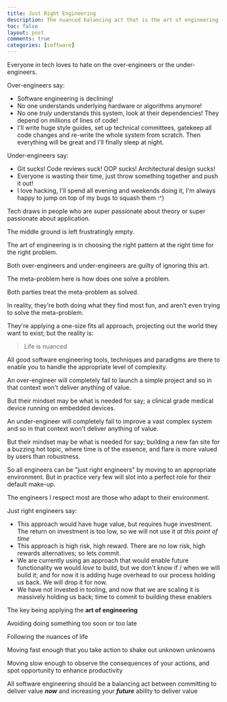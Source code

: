 ```yaml
---
title: Just Right Engineering
description: The nuanced balancing act that is the art of engineering
toc: false
layout: post
comments: true
categories: [software]
---
```


Everyone in tech loves to hate on the over-engineers or the under-engineers.

Over-engineers say:

- Software engineering is declining!
- No one understands underlying hardware or algorithms anymore!
- No one *truly* understands this system, look at their dependencies! They depend on millions of lines of code!
- I'll write huge style guides, set up technical committees,
  gatekeep all code changes and re-write the whole system from scratch.
  Then everything will be great and I'll finally sleep at night.

Under-engineers say:

- Git sucks! Code reviews suck! OOP sucks! Architectural design sucks!
- Everyone is wasting their time, just throw something together and push it out!
- I love hacking, I'll spend all evening and weekends doing it, I'm always happy to jump on top of my bugs to squash
  them :^)

Tech draws in people who are super passionate about theory or super passionate about application.

The middle ground is left frustratingly empty.

The art of engineering is in choosing the right pattern at the right time for the right problem.

Both over-engineers and under-engineers are guilty of ignoring this art.

The meta-problem here is how does one solve a problem.

Both parties treat the meta-problem as solved.

In reality, they're both doing what they find most fun, and aren't even trying to solve the meta-problem.

They're applying a one-size fits all approach, projecting out the world they want to exist; but the reality is:

> Life is nuanced

All good software engineering tools, techniques and paradigms are there to enable you to handle the appropriate level of
complexity.

An over-engineer will completely fail to launch a simple project and so in that context won't deliver anything of value.

But their mindset may be what is needed for say; a clinical grade medical device running on embedded devices.

An under-engineer will completely fail to improve a vast complex system and so in that context won't deliver anything of
value.

But their mindset may be what is needed for say; building a new fan site for a buzzing hot topic, where time is of
the essence, and flare is more valued by users than robustness.

So all engineers can be "just right engineers" by moving to an appropriate environment.
But in practice very few will slot into a perfect role for their default make-up.

The engineers I respect most are those who adapt to their environment.

Just right engineers say:

- This approach would have huge value, but requires huge investment. The return on investment is too low, so we will not
  use it *at this point of time*
- This approach is high risk, high reward. There are no low risk, high rewards alternatives; so lets commit.
- We are currently using an approach that would enable future functionality we would *love* to build, but we don't know
  if / when we will build it; and for now it is adding huge overhead to our process holding us back.
  We will drop it for now.
- We have not invested in tooling, and now that we are scaling it is massively holding us back; time to commit to
  building these enablers

The key being applying the **art of engineering**

Avoiding doing something too soon or too late

Following the nuances of life

Moving fast enough that you take action to shake out unknown unknowns

Moving slow enough to observe the consequences of your actions, and spot opportunity to enhance productivity

All software engineering should be a balancing act between committing to deliver value ***now*** and increasing your
***future*** ability to deliver value
